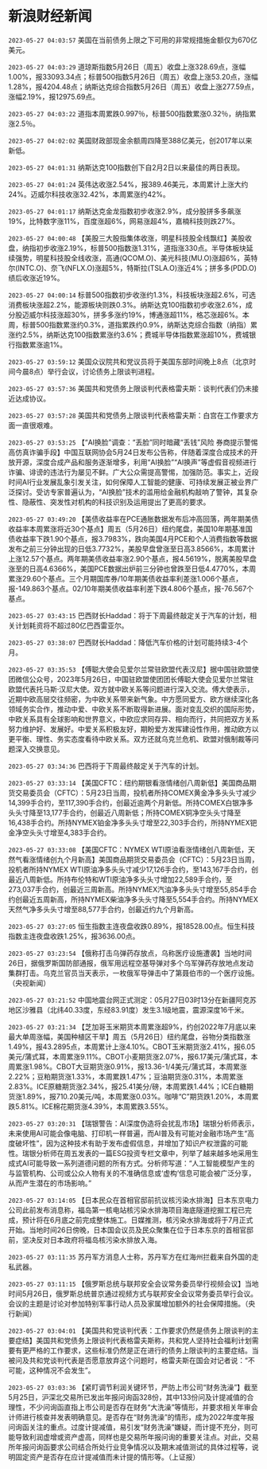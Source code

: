 # 新浪财经新闻
`2023-05-27 04:03:57` 美国在当前债务上限之下可用的非常规措施金额仅为670亿美元。

`2023-05-27 04:03:29` 道琼斯指数5月26日（周五）收盘上涨328.69点，涨幅1.00%，报33093.34点；标普500指数5月26日（周五）收盘上涨53.20点，涨幅1.28%，报4204.48点；纳斯达克综合指数5月26日（周五）收盘上涨277.59点，涨幅2.19%，报12975.69点。

`2023-05-27 04:03:22` 道指本周累跌0.997％，标普500指数累涨0.32％，纳指累涨2.5％。

`2023-05-27 04:02:02` 美国财政部现金余额周四降至388亿美元，创2017年以来新低。

`2023-05-27 04:01:31` 纳斯达克100指数创下自2月2日以来最佳的两日表现。

`2023-05-27 04:01:24` 英伟达收涨2.54%，报389.46美元，本周累计上涨大约24%。迈威尔科技收涨32.42%，本周累涨约42%。

`2023-05-27 04:01:17` 纳斯达克金龙指数初步收涨2.9%，成分股拼多多飙涨19%，比特数字涨11%，百度涨超6%，网易涨超4%，嘉楠科技则跌27%。

`2023-05-27 04:00:48` 【美股三大股指集体收涨，明星科技股全线飘红】美股收盘，纳指初步收涨2.19%，标普500指数涨1.31%，道指涨330点。半导体板块延续强势，明星科技股全线收涨，高通(QCOM.O)、美光科技(MU.O)涨超6%，英特尔(INTC.O)、奈飞(NFLX.O)涨超5%，特斯拉(TSLA.O)涨近4%；拼多多(PDD.O)绩后收涨近19%。

`2023-05-27 04:00:14` 标普500指数初步收涨约1.3%，科技板块涨超2.6%，可选消费板块涨超2.2%，能源板块则跌0.3%。纳斯达克100指数初步收涨2.6%，成分股迈威尔科技涨超30%，拼多多涨约19%，博通涨超11%，格芯涨超6%。本周，标普500指数累涨约0.3%，道指累跌约0.9%，纳斯达克综合指数（纳指）累涨约2.5%，纳斯达克100指数累涨约3.6%；费城半导体指数累涨超10%，费城银行指数累涨逾1%。

`2023-05-27 03:59:12` 美国众议院共和党议员将于美国东部时间晚上8点（北京时间今晨8点）举行会议，讨论债务上限谈判进程。

`2023-05-27 03:57:36` 美国共和党债务上限谈判代表格雷夫斯：谈判代表们仍未接近达成协议。

`2023-05-27 03:57:28` 美国共和党债务上限谈判代表格雷夫斯：白宫在工作要求方面一直很艰难。

`2023-05-27 03:53:25` 【“AI换脸”调查：“丢脸”同时暗藏“丢钱”风险 券商提示警惕高仿真诈骗手段】中国互联网协会5月24日发布公告称，伴随着深度合成技术的开放开源，深度合成产品和服务逐渐增多，利用“AI换脸”“AI换声”等虚假音视频进行诈骗、诽谤的违法行为屡见不鲜。广大公众需提高警惕，加强防范。事实上，近段时间AI行业发展乱象引发关注，如何保障人工智能的健康、可持续发展正被业界广泛探讨。受访专家普遍认为，“AI换脸”技术的滥用给金融机构敲响了警钟，其复杂性、隐蔽性、突发性对机构的科技识别及运用提出了更高的要求。

`2023-05-27 03:49:20` 【美债收益率在PCE通胀数据发布后冲高回落，两年期美债收益率本周累涨将近30个基点】周五（5月26日）纽约尾盘，美国10年期基准国债收益率下跌1.90个基点，报3.7983%，跌向美国4月PCE和个人消费指数等数据发布之前三分钟出现的日低3.7732%，美股早盘曾涨至日高3.8566%，本周累计上涨12.57个基点。两年期美债收益率涨2.90个基点，报4.5619%，脱离美股早盘涨至的日高4.6366%，美国PCE数据出炉前三分钟也曾跌至日低4.4770%，本周累涨29.60个基点。三个月期国库券/10年期美债收益率利差涨1.006个基点，报-149.863个基点。02/10年期美债收益率利差下跌4.806个基点，报-76.567个基点。

`2023-05-27 03:43:15` 巴西财长Haddad：将于下周最终敲定关于汽车的计划，相关计划耗资将不超过80亿巴西雷亚尔。

`2023-05-27 03:38:07` 巴西财长Haddad：降低汽车价格的计划可能持续3-4个月。

`2023-05-27 03:35:53` 【傅聪大使会见爱尔兰常驻欧盟代表汉尼】据中国驻欧盟使团微信公众号，2023年5月26日，中国驻欧盟使团团长傅聪大使会见爱尔兰常驻欧盟代表托马斯·汉尼大使。双方就中欧关系等问题进行深入交流。傅大使表示，近期中欧高层交往频密，为中欧关系带来新气象。中方愿同爱方、欧方继续深化各领域务实合作，推动中爱、中欧关系不断取得新进展。面对变乱交织的国际形势，中欧关系具有全球影响和世界意义，中欧应求同存异、相向而行，共同把双方关系努力维护好、发展好。中爱关系积极友好，期盼爱方发挥建设性作用，推动欧方以更平衡、理性、务实态度看待中欧关系。双方还就乌克兰危机、欧盟对俄制裁等问题深入交换意见。

`2023-05-27 03:34:36` 巴西将于下周最终敲定关于汽车的计划。

`2023-05-27 03:33:14` 【美国CFTC：纽约期银看涨情绪创八周新低】美国商品期货交易委员会（CFTC）：5月23日当周，投机者所持COMEX黄金净多头头寸减少14,399手合约，至117,390手合约，创最近逾两个月新低。所持COMEX白银净多头头寸降至13,177手合约，创最近八周新低；所持COMEX铜净空头头寸降至16,438手合约。所持NYMEX铂金净多头头寸增至22,303手合约，所持NYMEX钯金净空头头寸增至4,383手合约。

`2023-05-27 03:33:08` 【美国CFTC：NYMEX WTI原油看涨情绪创八周新低，天然气看涨情绪创九个月新高】美国商品期货交易委员会（CFTC）：5月23日当周，投机者所持NYMEX WTI原油净多头头寸减少17,126手合约，至143,167手合约，创最近八周新低。所持布伦特和WTI原油净多头头寸增加22,589手合约，至273,037手合约，创最近三周新高。所持NYMEX汽油净多头头寸增至55,854手合约创最近五周新高，所持NYMEX柴油净多头头寸降至5,554手合约。所持NYMEX天然气净多头头寸增至88,577手合约，创最近约九个月新高。

`2023-05-27 03:27:05` 恒生指数主连夜盘收跌0.89%，报18528.00点。恒生科技指数主连夜盘收跌1.25%，报3636.00点。

`2023-05-27 03:23:54` 【俄称打击乌弹药存放点，乌称医疗设施遭袭】当地时间26日，据俄罗斯国防部通报，俄军用远程空基导弹对多个乌军弹药存放地点发动集群打击。乌克兰官员当天表示，一枚俄军导弹击中了第聂伯市的一个医疗设施。（央视新闻）

`2023-05-27 03:21:52` 中国地震台网正式测定：05月27日03时13分在新疆阿克苏地区沙雅县（北纬40.33度，东经83.91度）发生3.1级地震，震源深度16千米。

`2023-05-27 03:21:34` 【芝加哥玉米期货本周累涨超9%，约创2022年7月底以来最大单周涨幅，美国种植区干旱】周五（5月26日）纽约尾盘，谷物分类指数涨1.49%，报43.2895点，本周累计上涨4.10%。CBOT玉米期货涨2.41%，报6.05美元/蒲式耳，本周累涨9.11%。CBOT小麦期货涨2.07%，报6.17美元/蒲式耳，本周累涨1.98%。CBOT大豆期货涨0.91%，报13.36-1/4美元/蒲式耳，本周累涨2.22%；豆粕期货涨1.33%，本周累跌1.47%；豆油期货涨0.31%，本周累涨2.83%。ICE原糖期货涨2.34%，报25.41美分/磅，本周累跌1.44%；ICE白糖期货涨1.89%，报710.20美元/吨，本周累涨0.03%。咖啡“C”期货跌1.20%，本周累跌5.81%。ICE棉花期货涨4.39%，本周累跌3.55%。

`2023-05-27 03:20:31` 【瑞银警告：AI深度伪造将会扰乱市场】瑞银分析师表示，未来使用AI可能会像电脑、打印机一样普遍，而AI普及有可能对金融市场产生“高度破坏性”，因为这种技术有助于发布虚假信息，并增加了知识产权泄露的可能性。瑞银分析师在周五发表的一篇ESG投资专栏文章中，列举了越来越多地采用生成式AI可能导致一系列道德问题的所有方式。分析师写道：“人工智能模型产生的与监管机构、公司或公众人物有关的不准确信息或‘虚构’信息可能会被广泛分享，从而产生潜在的市场影响。”

`2023-05-27 03:14:05` 【日本民众在首相官邸前抗议核污染水排海】日本东京电力公司此前发布消息称，福岛第一核电站核污染水排海项目海底隧道挖掘工程已完成，预计将在6月底之前完成整体施工。日媒推测，核污染水排海或将于7月正式开始。当地时间26日傍晚，日本国会议员及民众聚集在位于日本东京的首相官邸前，坚决反对日本政府将福岛核污染水排放入海。

`2023-05-27 03:11:35` 苏丹军方消息人士称，苏丹军方在红海州拦截来自外国的走私武器。

`2023-05-27 03:11:15` 【俄罗斯总统与联邦安全会议常务委员举行视频会议】当地时间5月26日，俄罗斯总统普京通过视频方式与联邦安全会议常务委员举行会议。会议的主题是讨论对参加特别军事行动人员及家属增加额外的社会保障措施。（央行新闻）

`2023-05-27 03:04:01` 【美国共和党谈判代表：工作要求仍然是债务上限谈判的主要症结】美国共和党债务上限谈判代表格雷夫斯称，共和党人坚持社会福利计划需要有更严格的工作要求，这些标准仍然是正在进行的债务上限谈判的主要症结。当被问及共和党谈判代表是否愿意放弃这个问题时，格雷夫斯在国会对记者说：“不可能，这种情况不会发生”。

`2023-05-27 03:03:36` 【紧盯调节利润关键环节，严防上市公司“财务洗澡”】截至5月25日，沪深北交易所已发出年报问询函328份，其中133份问及计提减值的合理性，不少问询函直指上市公司是否存在财务“大洗澡”等情形，并要求相关年审会计师进行核查并发表明确意见。是否存在“财务洗澡”的情形，成为2022年度年报问询函关注的重点。过度计提减值，易引发“财务洗澡”嫌疑，而计提不充分，则可能导致利润虚增或资产虚高，同样也是交易所年报问询的重要关注点。对此，交易所年报问询函要求公司结合所处行业竞争情况以及期末减值测试的具体过程等，说明固定资产是否存在应计提减值而未计提的情形等。（上证报）

